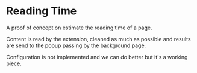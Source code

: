# Reading Time

A proof of concept on estimate the reading time of a page.

Content is read by the extension, cleaned as much as possible and results are send to the popup passing by the background page.

Configuration is not implemented and we can do better but it's a working piece.